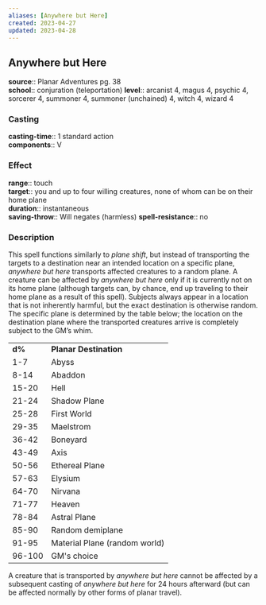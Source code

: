 ```yaml
---
aliases: [Anywhere but Here]
created: 2023-04-27
updated: 2023-04-28
---
```


## Anywhere but Here

**source**:: Planar Adventures pg. 38  
**school**:: conjuration (teleportation)
**level**:: arcanist 4, magus 4, psychic 4, sorcerer 4, summoner 4, summoner (unchained) 4, witch 4, wizard 4

### Casting

**casting-time**:: 1 standard action  
**components**:: V

### Effect

**range**:: touch  
**target**:: you and up to four willing creatures, none of whom can be on their home plane  
**duration**:: instantaneous  
**saving-throw**:: Will negates (harmless)
**spell-resistance**:: no

### Description

This spell functions similarly to *plane shift*, but instead of transporting the targets to a destination near an intended location on a specific plane, *anywhere but here* transports affected creatures to a random plane. A creature can be affected by *anywhere but here* only if it is currently not on its home plane (although targets can, by chance, end up traveling to their home plane as a result of this spell). Subjects always appear in a location that is not inherently harmful, but the exact destination is otherwise random. The specific plane is determined by the table below; the location on the destination plane where the transported creatures arrive is completely subject to the GM’s whim.

|        |                               |
|--------|-------------------------------|
| **d%** | **Planar Destination**        |
| 1-7    | Abyss                         |
| 8-14   | Abaddon                       |
| 15-20  | Hell                          |
| 21-24  | Shadow Plane                  |
| 25-28  | First World                   |
| 29-35  | Maelstrom                     |
| 36-42  | Boneyard                      |
| 43-49  | Axis                          |
| 50-56  | Ethereal Plane                |
| 57-63  | Elysium                       |
| 64-70  | Nirvana                       |
| 71-77  | Heaven                        |
| 78-84  | Astral Plane                  |
| 85-90  | Random demiplane              |
| 91-95  | Material Plane (random world) |
| 96-100 | GM's choice                   |

A creature that is transported by *anywhere but here* cannot be affected by a subsequent casting of *anywhere but here* for 24 hours afterward (but can be affected normally by other forms of planar travel).
